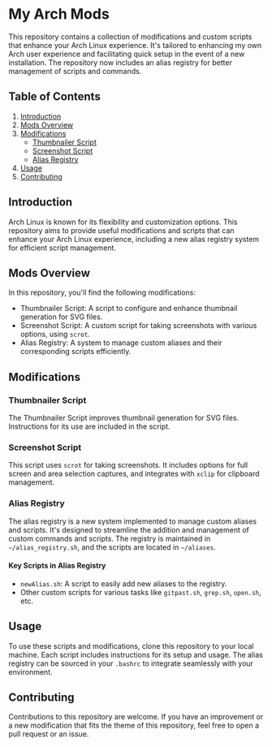 # My Arch Mods

This repository contains a collection of modifications and custom scripts that enhance your Arch Linux experience. It's tailored to enhancing my own Arch user experience and facilitating quick setup in the event of a new installation. The repository now includes an alias registry for better management of scripts and commands.

## Table of Contents

1. [Introduction](#introduction)
2. [Mods Overview](#mods-overview)
3. [Modifications](#modifications)
    - [Thumbnailer Script](#thumbnailer-script)
    - [Screenshot Script](#screenshot-script)
    - [Alias Registry](#alias-registry)
4. [Usage](#usage)
5. [Contributing](#contributing)

## Introduction <a name="introduction"></a>

Arch Linux is known for its flexibility and customization options. This repository aims to provide useful modifications and scripts that can enhance your Arch Linux experience, including a new alias registry system for efficient script management.

## Mods Overview <a name="mods-overview"></a>

In this repository, you'll find the following modifications:

- Thumbnailer Script: A script to configure and enhance thumbnail generation for SVG files.
- Screenshot Script: A custom script for taking screenshots with various options, using `scrot`.
- Alias Registry: A system to manage custom aliases and their corresponding scripts efficiently.

## Modifications <a name="modifications"></a>

### Thumbnailer Script <a name="thumbnailer-script"></a>

The Thumbnailer Script improves thumbnail generation for SVG files. Instructions for its use are included in the script.

### Screenshot Script <a name="screenshot-script"></a>

This script uses `scrot` for taking screenshots. It includes options for full screen and area selection captures, and integrates with `xclip` for clipboard management.

### Alias Registry <a name="alias-registry"></a>

The alias registry is a new system implemented to manage custom aliases and scripts. It's designed to streamline the addition and management of custom commands and scripts. The registry is maintained in `~/alias_registry.sh`, and the scripts are located in `~/aliases`.

#### Key Scripts in Alias Registry

- `newAlias.sh`: A script to easily add new aliases to the registry.
- Other custom scripts for various tasks like `gitpast.sh`, `grep.sh`, `open.sh`, etc.

## Usage <a name="usage"></a>

To use these scripts and modifications, clone this repository to your local machine. Each script includes instructions for its setup and usage. The alias registry can be sourced in your `.bashrc` to integrate seamlessly with your environment.

## Contributing <a name="contributing"></a>

Contributions to this repository are welcome. If you have an improvement or a new modification that fits the theme of this repository, feel free to open a pull request or an issue.
